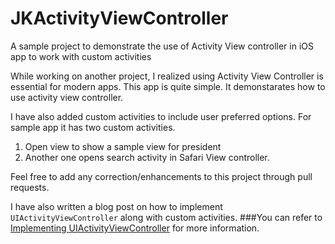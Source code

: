 # JKActivityViewController
A sample project to demonstrate the use of Activity View controller in iOS app to work with custom activities
 
While working on another project, I realized using Activity View Controller is essential for modern apps. This app is quite simple. 
It demonstarates how to use activity view controller. 

I have also added custom activities to include user preferred options. For sample app it has two custom activities.

1. Open view to show a sample view for president
2. Another one opens search activity in Safari View controller.

Feel free to add any correction/enhancements to this project through pull requests.

I have also written a blog post on how to implement `UIActivityViewController` along with custom activities. 
###You can refer to [Implementing UIActivityViewController](https://jayeshkawli.ghost.io/using-uiactivityviewcontroller-swift/) 
for more information.
